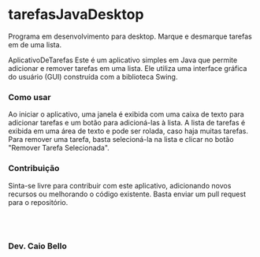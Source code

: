 # tarefasJavaDesktop
Programa em desenvolvimento para desktop. Marque e desmarque tarefas em de uma lista.

AplicativoDeTarefas
Este é um aplicativo simples em Java que permite adicionar e remover tarefas em uma lista. Ele utiliza uma interface gráfica do usuário (GUI) construída com a biblioteca Swing.

### Como usar
Ao iniciar o aplicativo, uma janela é exibida com uma caixa de texto para adicionar tarefas e um botão para adicioná-las à lista. A lista de tarefas é exibida em uma área de texto e pode ser rolada, caso haja muitas tarefas. Para remover uma tarefa, basta selecioná-la na lista e clicar no botão "Remover Tarefa Selecionada".

### Contribuição
Sinta-se livre para contribuir com este aplicativo, adicionando novos recursos ou melhorando o código existente. Basta enviar um pull request para o repositório.

<br>

#

### Dev. Caio Bello
